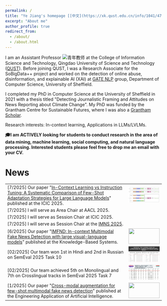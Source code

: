 ```yaml
---
permalink: /
title: "Ye Jiang's homepage [[中文](https://xk.qust.edu.cn/info/1041/4713.htm)]"
excerpt: "About me"
author_profile: true
redirect_from: 
  - /about/
  - /about.html
---
```


I am an Assistant Professor <img src="https://github.githubassets.com/images/icons/emoji/unicode/1fad1.png?v8" alt= "青年教师" width="20" height="20"> at the College of Information Science and Technology, Qingdao University of Science and Technology ([QUST](https://xk.qust.edu.cn/info/1041/4713.htm)).  Before joining QUST, I was a Research Associate for the SoBigData++ project and worked on the detection of online abuse, disinformation, and explainable AI (XAI) at [GATE NLP](https://gate.ac.uk/) group, Department of Computer Science, University of Sheffield. 

I completed my PhD in Computer Science at the University of Sheffield in 2021 with a thesis titled "Detecting Journalistic Framing and Attitudes on News Reporting about Climate Change". My PhD was funded by the Grantham Centre for Sustainable Futures, where I was also a [Grantham Scholar](https://grantham.sheffield.ac.uk/scholars/ye-jiang-2/). 

Research interests: In-context learning, Applications in LLMs/LVLMs.

**🎓I am ACTIVELY looking for students to conduct research in the area of data mining, machine learning, social computing, and natural language processing. Interested students please feel free to drop me an email with your CV.**

News 
======

|||
|:--|:--:|
| [7/2025] Our paper "[In-Context Learning vs Instruction Tuning: A Systematic Comparison of Few-Shot Adaptation Strategies for Large Language Models](https://link.springer.com/chapter/10.1007/978-981-95-0011-6_41)" published at the ICIC 2025.  | [<img src="https://github.com/zgjiangtoby/zgjiangtoby.github.io/blob/master/images/ICLVSIT.png?raw=true" style="max-width:100%; width:100px; height:50px; cursor:zoom-in;">](https://github.com/zgjiangtoby/zgjiangtoby.github.io/blob/master/images/ICLVSIT.png?raw=true) |
| [7/2025] I will serve as Area Chair at AACL 2025. |  |
| [7/2025] I will serve as Session Chair at ICIC 2025. | |
| [7/2025] I will serve as Session Chair at the [IMNS 2025](https://xk.qust.edu.cn/info/1046/5521.htm). |    |
| [6/2025] Our paper "[IMFND: In-context Multimodal Fake News Detection with large visual-language models](https://www.sciencedirect.com/science/article/pii/S0950705125009268?via%3Dihub)" published at the Knowledge-Based Systems.  | [<img src="https://ars.els-cdn.com/content/image/1-s2.0-S0950705125009268-gr1.jpg" style="max-width:100%; width:100px; height:50px; cursor:zoom-in;">](https://ars.els-cdn.com/content/image/1-s2.0-S0950705125009268-gr1.jpg) |
| [02/2025] Our team won 1st in Hindi and 2nd in Russian on SemEval 2025 Task 10  | [<img src="https://github.com/zgjiangtoby/zgjiangtoby.github.io/blob/master/files/task10_all.png?raw=true" style="max-width:100%; width:100px; height:50px; cursor:zoom-in;">](https://github.com/zgjiangtoby/zgjiangtoby.github.io/blob/master/files/task10_all.png?raw=true) |
| [02/2025] Our team achieved 5th on Monolingual and 7th on Crosslingual tracks in SemEval 2025 Task 7  | [<img src="https://github.com/zgjiangtoby/zgjiangtoby.github.io/blob/master/files/task7_all.png?raw=true" style="max-width:100%; width:100px; height:50px; cursor:zoom-in;">](https://github.com/zgjiangtoby/zgjiangtoby.github.io/blob/master/files/task7_all.png?raw=true) |
| [1/2025] Our paper "[Cross-modal augmentation for few-shot multimodal fake news detection](https://www.sciencedirect.com/science/article/pii/S0952197624020906)" published at the Engineering Application of Artificial Intelligence.  | [<img src="https://ars.els-cdn.com/content/image/1-s2.0-S0952197624020906-gr2.jpg" style="max-width:100%; width:100px; height:50px; cursor:zoom-in;">](https://ars.els-cdn.com/content/image/1-s2.0-S0952197624020906-gr2_lrg.jpg) |


